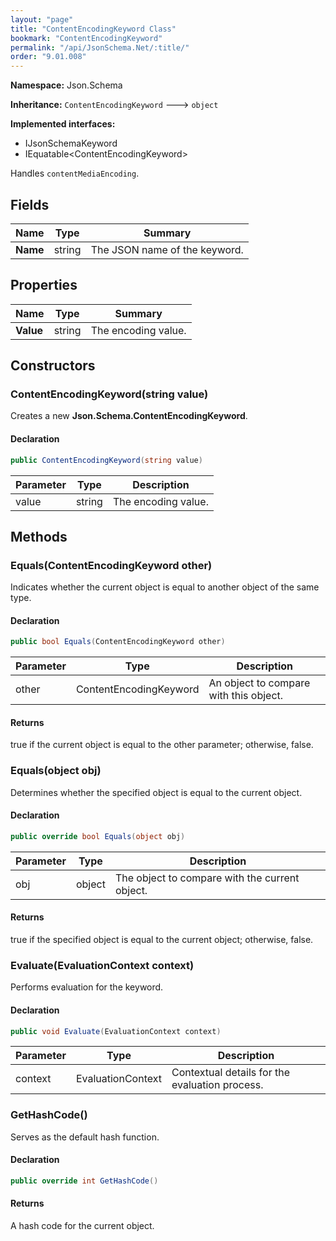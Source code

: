 ```yaml
---
layout: "page"
title: "ContentEncodingKeyword Class"
bookmark: "ContentEncodingKeyword"
permalink: "/api/JsonSchema.Net/:title/"
order: "9.01.008"
---
```

**Namespace:** Json.Schema

**Inheritance:**
`ContentEncodingKeyword`
 🡒 
`object`

**Implemented interfaces:**

- IJsonSchemaKeyword
- IEquatable\<ContentEncodingKeyword\>

Handles `contentMediaEncoding`.

## Fields

| Name | Type | Summary |
|---|---|---|
| **Name** | string | The JSON name of the keyword. |

## Properties

| Name | Type | Summary |
|---|---|---|
| **Value** | string | The encoding value. |

## Constructors

### ContentEncodingKeyword(string value)

Creates a new **Json.Schema.ContentEncodingKeyword**.

#### Declaration

```c#
public ContentEncodingKeyword(string value)
```

| Parameter | Type | Description |
|---|---|---|
| value | string | The encoding value. |


## Methods

### Equals(ContentEncodingKeyword other)

Indicates whether the current object is equal to another object of the same type.

#### Declaration

```c#
public bool Equals(ContentEncodingKeyword other)
```

| Parameter | Type | Description |
|---|---|---|
| other | ContentEncodingKeyword | An object to compare with this object. |


#### Returns

true if the current object is equal to the <paramref name="other">other</paramref> parameter; otherwise, false.

### Equals(object obj)

Determines whether the specified object is equal to the current object.

#### Declaration

```c#
public override bool Equals(object obj)
```

| Parameter | Type | Description |
|---|---|---|
| obj | object | The object to compare with the current object. |


#### Returns

true if the specified object  is equal to the current object; otherwise, false.

### Evaluate(EvaluationContext context)

Performs evaluation for the keyword.

#### Declaration

```c#
public void Evaluate(EvaluationContext context)
```

| Parameter | Type | Description |
|---|---|---|
| context | EvaluationContext | Contextual details for the evaluation process. |


### GetHashCode()

Serves as the default hash function.

#### Declaration

```c#
public override int GetHashCode()
```


#### Returns

A hash code for the current object.

